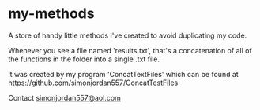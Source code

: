 # my-methods

A store of handy little methods I've created to avoid duplicating my code.

Whenever you see a file named 'results.txt', that's a concatenation of all of the functions in the folder into a single .txt file.

it was created by my program 'ConcatTextFiles' which can be found at https://github.com/simonjordan557/ConcatTestFiles

Contact simonjordan557@aol.com
